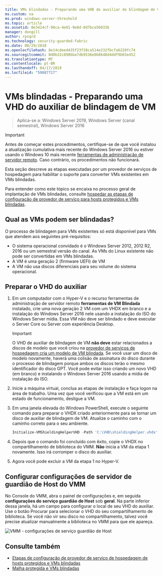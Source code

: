 ```yaml
---
title: VMs blindadas - Preparando uma VHD do auxiliar de blindagem de VM
ms.custom: na
ms.prod: windows-server-threshold
ms.topic: article
ms.assetid: 0e3414cf-98ca-4e91-9e8d-0d7bce56033b
manager: dongill
author: rpsqrd
ms.technology: security-guarded-fabric
ms.date: 08/29/2018
ms.openlocfilehash: 8e14cdeed435f23f28ca514e232fbcfa6220fc74
ms.sourcegitcommit: 0d0b32c8986ba7db9536e0b8648d4ddf9b03e452
ms.translationtype: MT
ms.contentlocale: pt-BR
ms.lasthandoff: 04/17/2019
ms.locfileid: "59887717"
---
```

# <a name="shielded-vms---preparing-a-vm-shielding-helper-vhd"></a>VMs blindadas - Preparando uma VHD do auxiliar de blindagem de VM

>Aplica-se a: Windows Server 2019, Windows Server (canal semestral), Windows Server 2016

<!-- This comment creates a break between the Applies To above and the Important note below. -->

> [!IMPORTANT]
> Antes de começar estes procedimentos, certifique-se de que você instalou a atualização cumulativa mais recente do Windows Server 2016 ou estiver usando o Windows 10 mais recente [ferramentas de administração de servidor remoto](https://www.microsoft.com/en-us/download/details.aspx?id=45520). Caso contrário, os procedimentos não funcionará. 

Esta seção descreve as etapas executadas por um provedor de serviços de hospedagem para habilitar o suporte para converter VMs existentes em VMs blindadas.

Para entender como este tópico se encaixa no processo geral de implantação de VMs blindadas, consulte [hospedar as etapas de configuração de provedor de serviço para hosts protegidos e VMs blindadas](guarded-fabric-configuration-scenarios-for-shielded-vms-overview.md).

## <a name="which-vms-can-be-shielded"></a>Qual as VMs podem ser blindadas?

O processo de blindagem para VMs existentes só está disponível para VMs que atendem aos seguintes pré-requisitos:

- O sistema operacional convidado é o Windows Server 2012, 2012 R2, 2016 ou um semestral versão do canal. As VMs do Linux existente não pode ser convertidas em VMs blindadas.
- A VM é uma geração 2 (firmware UEFI) de VM
- A VM não usa discos diferenciais para seu volume do sistema operacional.

## <a name="prepare-helper-vhd"></a>Preparar o VHD do auxiliar

1.  Em um computador com o Hyper-V e o recurso ferramentas de administração de servidor remoto **ferramentas de VM Blindada** instalado, crie uma nova geração 2 VM com um VHDX em branco e a instalação do Windows Server 2016 nele usando a instalação do ISO do Windows Server mídia. Essa VM não deve ser blindado e deve executar o Server Core ou Server com experiência Desktop.

    > [!IMPORTANT]
    > O VHD de auxiliar de blindagem de VM **não deve** estar relacionados a discos de modelo que você criou na [provedor de serviços de hospedagem cria um modelo de VM blindada](guarded-fabric-create-a-shielded-vm-template.md). Se você usar um disco de modelo novamente, haverá uma colisão de assinatura do disco durante o processo de blindagem porque ambos os discos terão o mesmo identificador do disco GPT. Você pode evitar isso criando um novo VHD (em branco) e instalando o Windows Server 2016 usando a mídia de instalação do ISO.

2.  Inicie a máquina virtual, conclua as etapas de instalação e faça logon na área de trabalho. Uma vez que você verificou que a VM está em um estado de funcionamento, desligue a VM.

3.  Em uma janela elevada do Windows PowerShell, execute o seguinte comando para preparar o VHDX criado anteriormente para se tornar um disco de auxiliar de blindagem de VM. Atualize o caminho com o caminho correto para o seu ambiente.

    ```powershell
    Initialize-VMShieldingHelperVHD -Path 'C:\VHD\shieldingHelper.vhdx'
    ```

4.  Depois que o comando foi concluído com êxito, copie o VHDX no compartilhamento de biblioteca do VMM. **Não** inicia a VM da etapa 1 novamente. Isso irá corromper o disco do auxiliar.

5.  Agora você pode excluir a VM da etapa 1 no Hyper-V.

## <a name="configure-vmm-host-guardian-server-settings"></a>Configurar configurações de servidor de guardião de Host do VMM

No Console do VMM, abra o painel de configurações e, em seguida **configurações do serviço guardião de Host** sob **geral**. Na parte inferior dessa janela, há um campo para configurar o local de seu VHD do auxiliar. Use o botão Procurar para selecionar o VHD do seu compartilhamento de biblioteca. Se você não vir seu disco no compartilhamento, talvez você precise atualizar manualmente a biblioteca no VMM para que ele apareça.

![VMM - configurações de serviço guardião de Host](../media/Guarded-Fabric-Shielded-VM/guarded-host-vmm-hgs-settings-01.png)

## <a name="see-also"></a>Consulte também

- [Etapas de configuração de provedor de serviço de hospedagem de hosts protegidos e VMs blindadas](guarded-fabric-configuration-scenarios-for-shielded-vms-overview.md)
- [Malha protegida e VMs blindadas](guarded-fabric-and-shielded-vms-top-node.md)
